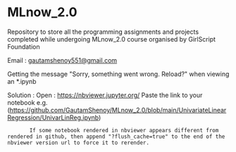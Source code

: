 # MLnow_2.0
Repository to store all the programming assignments and projects completed while undergoing MLnow_2.0 course organised by GirlScript Foundation


Email : gautamshenoy551@gmail.com


Getting the message "Sorry, something went wrong. Reload?" when viewing an *.ipynb 

Solution : 
           Open : https://nbviewer.jupyter.org/
           Paste the link to your notebook e.g. (https://github.com/GautamShenoy/MLnow_2.0/blob/main/UnivariateLinearRegression/UnivarLinReg.ipynb) 

           If some notebook rendered in nbviewer appears different from rendered in github, then append "?flush_cache=true" to the end of the nbviewer version url to force it to rerender.